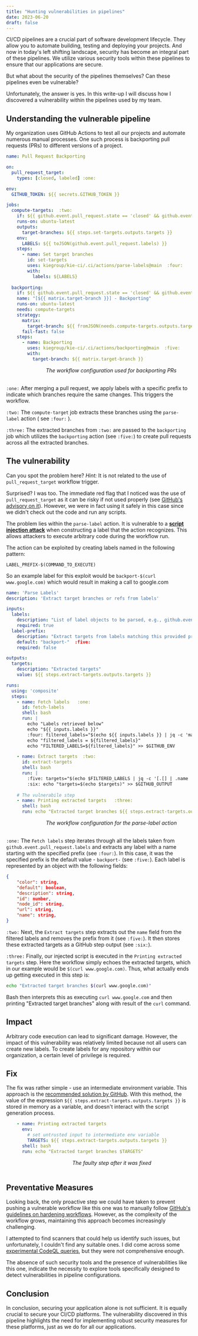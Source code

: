 ```yaml
---
title: "Hunting vulnerabilities in pipelines"
date: 2023-06-20
draft: false
---
```


CI/CD pipelines are a crucial part of software development lifecycle. They allow you to automate building, testing and deploying your projects. And now in today's left shifting landscape, security has become an integral part of these pipelines. We utilize various security tools within these pipelines to ensure that our applications are secure. 

But what about the security of the pipelines themselves? Can these pipelines even be vulnerable?

Unfortunately, the answer is yes. In this write-up I will discuss how I discovered a vulnerability within the pipelines used by my team.

## Understanding the vulnerable pipeline

My organization uses GitHub Actions to test all our projects and automate numerous manual processes. One such process is backporting pull requests (PRs) to different versions of a project.

```yaml
name: Pull Request Backporting

on:
  pull_request_target:
    types: [closed, labeled] :one:

env:
  GITHUB_TOKEN: ${{ secrets.GITHUB_TOKEN }}

jobs:
  compute-targets:  :two:
    if: ${{ github.event.pull_request.state == 'closed' && github.event.pull_request.merged }}
    runs-on: ubuntu-latest
    outputs:
      target-branches: ${{ steps.set-targets.outputs.targets }}
    env:
      LABELS: ${{ toJSON(github.event.pull_request.labels) }}
    steps:
      - name: Set target branches
        id: set-targets
        uses: kiegroup/kie-ci/.ci/actions/parse-labels@main  :four:
        with:
          labels: ${LABELS}
  
  backporting:
    if: ${{ github.event.pull_request.state == 'closed' && github.event.pull_request.merged && needs.compute-targets.outputs.target-branches != '[]' }}
    name: "[${{ matrix.target-branch }}] - Backporting"
    runs-on: ubuntu-latest
    needs: compute-targets
    strategy:
      matrix: 
        target-branch: ${{ fromJSON(needs.compute-targets.outputs.target-branches) }}
      fail-fast: false
    steps:
      - name: Backporting
        uses: kiegroup/kie-ci/.ci/actions/backporting@main  :five:
        with:
          target-branch: ${{ matrix.target-branch }}
```
&emsp; &emsp; &emsp; &emsp; &emsp; &emsp; *The workflow configuration used for backporting PRs*  
&nbsp;  

`:one:` After merging a pull request, we apply labels with a specific prefix to indicate which branches require the same changes. This triggers the workflow.  

`:two:` The `compute-target` job extracts these branches using the `parse-label` action ( see `:four:` ).  

`:three:` The extracted branches from `:two:` are passed to the `backporting` job which utilizes the `backporting` action (see `:five:`) to create pull requests across all the extracted branches.

## The vulnerability

Can you spot the problem here? *Hint:* It is not related to the use of `pull_request_target` workflow trigger.

Surprised? I was too. The immediate red flag that I noticed was the use of `pull_request_target` as it can be risky if not used properly (see [GitHub's advisory on it](https://securitylab.github.com/research/github-actions-preventing-pwn-requests/)). However, we were in fact using it safely in this case since we didn't check out the code and run any scripts. 

The problem lies within the `parse-label` action. It is vulnerable to a [**script injection attack**](https://docs.github.com/en/actions/security-guides/security-hardening-for-github-actions#understanding-the-risk-of-script-injections) when constructing a label that the action recognizes. This allows attackers to execute arbitrary code during the workflow run.

The action can be exploited by creating labels named in the following pattern:  

```
LABEL_PREFIX-$(COMMAND_TO_EXECUTE)
```

So an example label for this exploit would be `backport-$(curl www.google.com)` which would result in making a call to google.com

```yaml
name: 'Parse Labels'
description: 'Extract target branches or refs from labels'

inputs:
  labels:
    description: "List of label objects to be parsed, e.g., github.event.pull_request.labels"
    required: true
  label-prefix:
    description: "Extract targets from labels matching this provided prefix"
    default: "backport-"  :five:
    required: false

outputs:
  targets:
    description: "Extracted targets"
    value: ${{ steps.extract-targets.outputs.targets }}

runs:
  using: 'composite'
  steps:
    - name: Fetch labels   :one:
      id: fetch-labels
      shell: bash
      run: |
        echo "Labels retrieved below"
        echo "${{ inputs.labels }}"
        :four: filtered_labels="$(echo ${{ inputs.labels }} | jq -c 'map(select(.name | startswith("${{ inputs.label-prefix }}")))')"
        echo "filtered_labels = ${filtered_labels}"
        echo "FILTERED_LABELS=${filtered_labels}" >> $GITHUB_ENV

    - name: Extract targets  :two:
      id: extract-targets
      shell: bash
      run: |
        :five: targets="$(echo $FILTERED_LABELS | jq -c '[.[] | .name | sub("${{ inputs.label-prefix }}"; "")]')"
        :six: echo "targets=$(echo $targets)" >> $GITHUB_OUTPUT
    
    # The vulnerabile step
    - name: Printing extracted targets   :three:
      shell: bash
      run: echo "Extracted target branches ${{ steps.extract-targets.outputs.targets }}"
```
&emsp; &emsp; &emsp; &emsp; &emsp; &emsp; *The workflow configuration for the parse-label action*  
&nbsp;  

`:one:` The `Fetch labels` step iterates through all the labels taken from `github.event.pull_request.labels` and extracts any label with a name starting with the specified prefix (see `:four:`). In this case, it was the specified prefix is the default value - `backport-` (see `:five:`). Each label is represented by an object with the following fields:

```json
{
    "color": string,
    "default": boolean,
    "description": string,
    "id": number,
    "node_id": string,
    "url": string,
    "name": string,
}
```

`:two:` Next, the `Extract targets` step extracts out the `name` field from the filtered labels and removes the prefix from it (see `:five:`). It then stores these extracted targets as a GitHub step output (see `:six:`).

`:three:` Finally, our injected script is executed in the `Printing extracted targets` step. Here the workflow simply echoes the extracted targets, which in our example would be `$(curl www.google.com)`. Thus, what actually ends up getting executed in this step is:
```bash
echo "Extracted target branches $(curl www.google.com)"
```
Bash then interprets this as executing `curl www.google.com` and then printing "Extracted target branches" along with result of the `curl` command.

## Impact

Arbitrary code execution can lead to significant damage. However, the impact of this vulnerability was relatively limited because not all users can create new labels. To create labels for any repository within our organization, a certain level of privilege is required.

## Fix

The fix was rather simple - use an intermediate environment variable. This approach is the [recommended solution by GitHub](https://docs.github.com/en/actions/security-guides/security-hardening-for-github-actions#using-an-intermediate-environment-variable). With this method, the value of the expression `${{ steps.extract-targets.outputs.targets }}` is stored in memory as a variable, and doesn't interact with the script generation process.

```yaml
    - name: Printing extracted targets
      env:
        # set untrusted input to intermediate env variable
        TARGETS: ${{ steps.extract-targets.outputs.targets }}
      shell: bash
      run: echo "Extracted target branches $TARGETS"
```
&emsp; &emsp; &emsp; &emsp; &emsp; &emsp; &emsp; &emsp; &emsp; &emsp;  *The faulty step after it was fixed*  
&nbsp;  

## Preventative Measures

Looking back, the only proactive step we could have taken to prevent pushing a vulnerable workflow like this one was to manually follow [GitHub's guidelines on hardening workflows](https://docs.github.com/en/actions/security-guides/security-hardening-for-github-actions). However, as the complexity of the workflow grows, maintaining this approach becomes increasingly challenging.

I attempted to find scanners that could help us identify such issues, but unfortunately, I couldn't find any suitable ones. I did come across some [experimental CodeQL queries](https://github.com/github/codeql/tree/main/javascript/ql/src/experimental/Security/CWE-094), but they were not comprehensive enough.

The absence of such security tools and the presence of vulnerabilities like this one, indicate the necessity to explore tools specifically designed to detect vulnerabilities in pipeline configurations.

## Conclusion

In conclusion, securing your application alone is not sufficient. It is equally crucial to secure your CI/CD platforms. The vulnerability discovered in this pipeline highlights the need for implementing robust security measures for these platforms, just as we do for all our applications.
